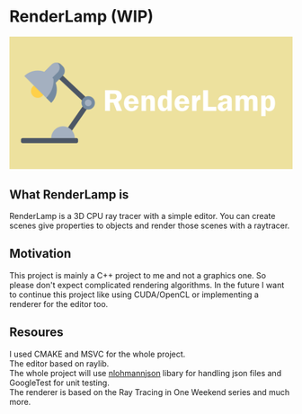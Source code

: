 # RenderLamp (WIP)
![Cover](RenderLampCover.png)

## What RenderLamp is
RenderLamp is a 3D CPU ray tracer with a simple editor. You can create scenes give properties to objects and render those scenes with a raytracer. 

## Motivation
This project is mainly a C++ project to me and not a graphics one. So please don't expect complicated rendering algorithms. In the future I want to continue this project like using CUDA/OpenCL or implementing a renderer for the editor too. 

## Resoures
I used CMAKE and MSVC for the whole project.<br>
The editor based on raylib. <br>
The whole project will use [nlohmannjson](https://github.com/nlohmann/json) libary for handling json files and GoogleTest for unit testing. <br>
The renderer is based on the Ray Tracing in One Weekend series and much more.
